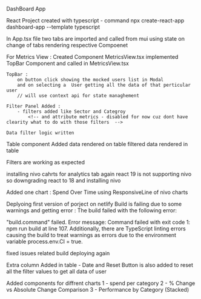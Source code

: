 DashBoard App

React Project created with typescript - command
npx create-react-app dashboard-app --template typescript

In App.tsx file two tabs are imported and called from mui
using state on change of tabs rendering respective Compoenet

For Metrics View :
Created Component MetricsView.tsx
implemented TopBar Component and called in MetricsView.tsx

    TopBar :
        on button click showing the mocked users list in Modal
        and on selecting a  User getting all the data of that perticular user
        // will use context api for state managhement

    Filter Panel Added :
        - filters added like Sector and Categroy
            <!-- and attribute metrics - disabled for now cuz dont have clearity what to do with those filters  -->

    Data filter logic written

Table component Added
data rendered on table
filtered data rendered in table

<!-- datepicker is not working because of rect verion  need to downgrade version  -->

Filters are working as expected

<!-- ________________________________________________________________________________________________________________________________________ -->

installing nivo cahrts for analytics tab
again react 19 is not supporting nivo  
so downgrading react to 18
and installing nivo

Added one chart : Spend Over Time using ResponsiveLine of nivo charts

Deplyoing first version of porject on netlify
Build is failing due to some warnings and getting error :
The build failed with the following error:

"build.command" failed. Error message: Command failed with exit code 1: npm run build at line 107.
Additionally, there are TypeScript linting errors causing the build to treat warnings as errors due to the environment variable process.env.CI = true.

fixed issues related build deploying again


<!--  -->

Extra column Added in table - Date
and Reset Button is also added to reset all the filter values to get all data of user

<!--  -->

Added components for diffrent charts
1 - spend per category
2 - % Change vs Absolute Change Comparison
3 - Performance by Category (Stacked)

<!-- DateRange picker and Attribute and metrics filter remaining  -->


